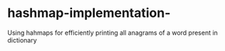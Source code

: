 # hashmap-implementation-
Using hahmaps for efficiently printing all anagrams of a word present in dictionary
